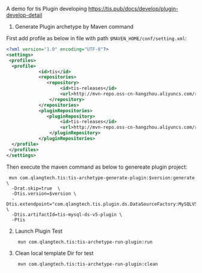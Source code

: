 
A  demo for tis Plugin developing https://tis.pub/docs/develop/plugin-develop-detail

1. Generate Plugin archetype by Maven command 

First add profile as below in file with path `$MAVEN_HOME/conf/setting.xml`:
```xml
<?xml version="1.0" encoding="UTF-8"?>
<settings>
 <profiles>
  <profile>
            <id>tis</id>
            <repositories>
               <repository>
                    <id>tis-releases</id>
                    <url>http://mvn-repo.oss-cn-hangzhou.aliyuncs.com/release/</url>
                </repository>
            </repositories>
            <pluginRepositories>
               <pluginRepository>
                    <id>tis-releases</id>
                    <url>http://mvn-repo.oss-cn-hangzhou.aliyuncs.com/release/</url>
                </pluginRepository>
            </pluginRepositories>
  </profile>
 </profiles>
</settings>
```

   Then execute the maven command as below to genereate plugin project:

   ```shell
    mvn com.qlangtech.tis:tis-archetype-generate-plugin:$version:generate \
     -Drat.skip=true  \
     -Dtis.version=$version \
     -Dtis.extendpoint="com.qlangtech.tis.plugin.ds.DataSourceFactory:MySQLV5DataSourceFactory" \
     -Dtis.artifactId=tis-mysql-ds-v5-plugin \
     -Ptis
   ```

2. Launch Plugin Test

   ```shell
    mvn com.qlangtech.tis:tis-archetype-run-plugin:run
   ```
3. Clean local template Dir for test

   ```shell
    mvn com.qlangtech.tis:tis-archetype-run-plugin:clean
   ```

